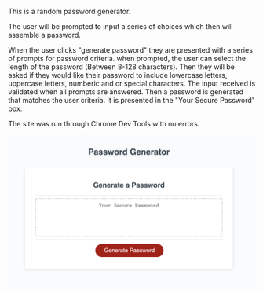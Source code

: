 This is a random password generator.

The user will be prompted to input a series of choices which then will assemble a password.

When the user clicks "generate password" they are presented with a series of prompts for password criteria.
when prompted, the user can select the length of the password (Between 8-128 characters). 
Then they will be asked if they would like their password to include lowercase letters, uppercase letters, numberic and or special characters.
The input received is validated when all prompts are answered. Then a password is generated that matches the user criteria. It is presented in the "Your Secure Password" box.

The site was run through Chrome Dev Tools with no errors.

![ScreenShot](./Assets/screenshot.png)